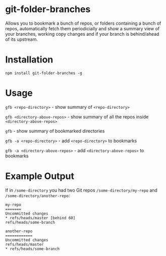 # git-folder-branches
Allows you to bookmark a bunch of repos, or folders containing a bunch of repos, automatically fetch them periodicially and show a summary view of your branches, working copy changes and if your branch is behind/ahead of its upstream.

# Installation

`npm install git-folder-branches -g`

# Usage
`gfb <repo-directory>` - show summary of `<repo-directory>`

`gfb <directory-above-repos>` - show summary of all the repos inside `<directory-above-repos>`

`gfb` - show summary of bookmarked directories

`gfb -a <repo-directory>` - add `<repo-directory>` to bookmarks

`gfb -a <directory-above-repos>` - add `<directory-above-repos>` to bookmarks


# Example Output

If in `/some-directory` you had two Git repos `/some-directory/my-repo` and `/some-directory/another-repo`:

```
my-repo
=======
Uncommitted changes
* refs/heads/master [behind 60]
refs/heads/some-branch

another-repo
============
Uncommitted changes
refs/heads/master
* refs/heads/some-branch

```
